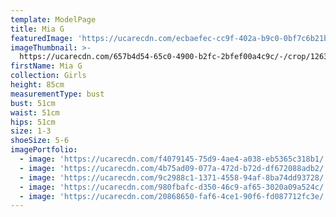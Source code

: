 ```yaml
---
template: ModelPage
title: Mia G
featuredImage: 'https://ucarecdn.com/ecbaefec-cc9f-402a-b9c0-0bf7c6b21b19/'
imageThumbnail: >-
  https://ucarecdn.com/657b4d54-65c0-4900-b2fc-2bfef00a4c9c/-/crop/1263x1635/201,142/-/preview/
firstName: Mia G
collection: Girls
height: 85cm
measurementType: bust
bust: 51cm
waist: 51cm
hips: 51cm
size: 1-3
shoeSize: 5-6
imagePortfolio:
  - image: 'https://ucarecdn.com/f4079145-75d9-4ae4-a038-eb5365c318b1/'
  - image: 'https://ucarecdn.com/4b75ad09-077a-472d-b72d-df672088adb2/'
  - image: 'https://ucarecdn.com/9c2988c1-1371-4558-94af-8ba74dd93728/'
  - image: 'https://ucarecdn.com/980fbafc-d350-46c9-af65-3020a09a524c/'
  - image: 'https://ucarecdn.com/20868650-faf6-4ce1-90f6-fd087712fc3e/'
---
```


